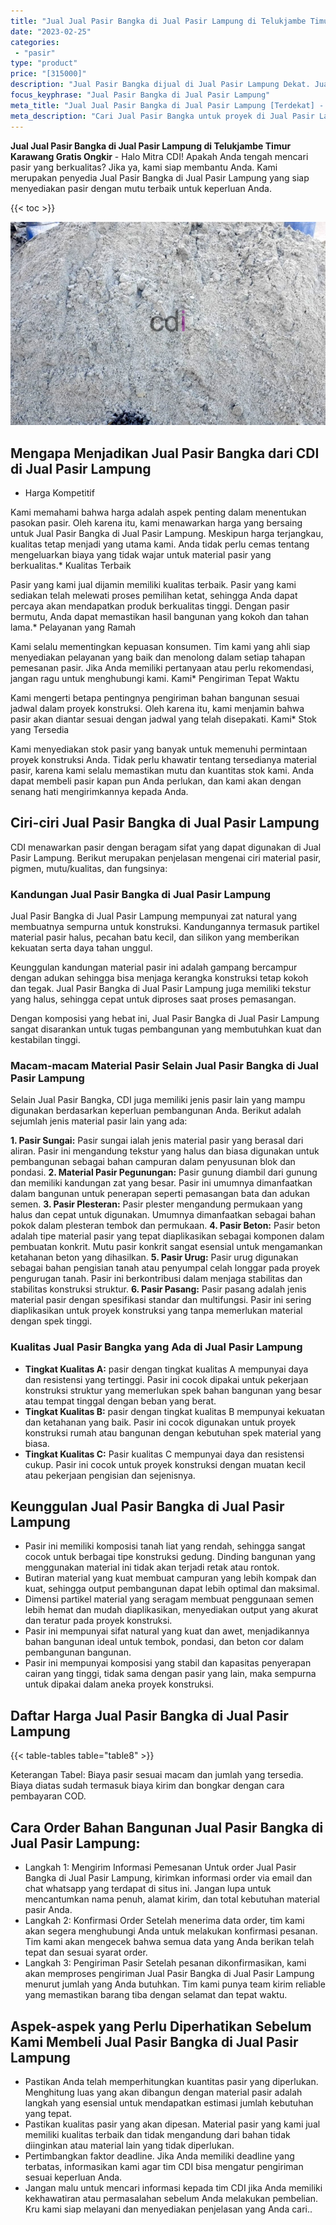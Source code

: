 ```yaml
---
title: "Jual Jual Pasir Bangka di Jual Pasir Lampung di Telukjambe Timur Karawang Gratis Ongkir"
date: "2023-02-25"
categories:
 - "pasir"
type: "product"
price: "[315000]"
description: "Jual Pasir Bangka dijual di Jual Pasir Lampung Dekat. Jual Pasir Bangka ini sering digunakan dalam proyek konstruksi sebagai bahan campuran yang berkualitas dan halus. Hubungi kami untuk informasi lebih lanjut."
focus_keyphrase: "Jual Pasir Bangka di Jual Pasir Lampung"
meta_title: "Jual Jual Pasir Bangka di Jual Pasir Lampung [Terdekat] - CDI"
meta_description: "Cari Jual Pasir Bangka untuk proyek di Jual Pasir Lampung? Kami menawarkan Jual Pasir Bangka berkualitas untuk bahan campuran. Segera dapatkan penawaran terbaik."
---
```


**Jual Jual Pasir Bangka di Jual Pasir Lampung di Telukjambe Timur Karawang Gratis Ongkir** - Halo Mitra CDI! Apakah Anda tengah mencari pasir yang berkualitas? Jika ya, kami siap membantu Anda. Kami merupakan penyedia Jual Pasir Bangka di Jual Pasir Lampung yang siap menyediakan pasir dengan mutu terbaik untuk keperluan Anda.

{{< toc >}}

![Jual Jual Pasir Bangka di Jual Pasir Lampung di Telukjambe Timur Karawang Gratis Ongkir](/images/pasir/pasir-bangunan-03.jpg)

## Mengapa Menjadikan Jual Pasir Bangka dari CDI di Jual Pasir Lampung

*   Harga Kompetitif

Kami memahami bahwa harga adalah aspek penting dalam menentukan pasokan pasir. Oleh karena itu, kami menawarkan harga yang bersaing untuk Jual Pasir Bangka di Jual Pasir Lampung. Meskipun harga terjangkau, kualitas tetap menjadi yang utama kami. Anda tidak perlu cemas tentang mengeluarkan biaya yang tidak wajar untuk material pasir yang berkualitas.*   Kualitas Terbaik

Pasir yang kami jual dijamin memiliki kualitas terbaik. Pasir yang kami sediakan telah melewati proses pemilihan ketat, sehingga Anda dapat percaya akan mendapatkan produk berkualitas tinggi. Dengan pasir bermutu, Anda dapat memastikan hasil bangunan yang kokoh dan tahan lama.*   Pelayanan yang Ramah

Kami selalu mementingkan kepuasan konsumen. Tim kami yang ahli siap menyediakan pelayanan yang baik dan menolong dalam setiap tahapan pemesanan pasir. Jika Anda memiliki pertanyaan atau perlu rekomendasi, jangan ragu untuk menghubungi kami. Kami*   Pengiriman Tepat Waktu

Kami mengerti betapa pentingnya pengiriman bahan bangunan sesuai jadwal dalam proyek konstruksi. Oleh karena itu, kami menjamin bahwa pasir akan diantar sesuai dengan jadwal yang telah disepakati. Kami*   Stok yang Tersedia

Kami menyediakan stok pasir yang banyak untuk memenuhi permintaan proyek konstruksi Anda. Tidak perlu khawatir tentang tersedianya material pasir, karena kami selalu memastikan mutu dan kuantitas stok kami. Anda dapat membeli pasir kapan pun Anda perlukan, dan kami akan dengan senang hati mengirimkannya kepada Anda. 

## Ciri-ciri Jual Pasir Bangka di Jual Pasir Lampung

CDI menawarkan pasir dengan beragam sifat yang dapat digunakan di Jual Pasir Lampung. Berikut merupakan penjelasan mengenai ciri material pasir, pigmen, mutu/kualitas, dan fungsinya:

### Kandungan Jual Pasir Bangka di Jual Pasir Lampung

Jual Pasir Bangka di Jual Pasir Lampung mempunyai zat natural yang membuatnya sempurna untuk konstruksi. Kandungannya termasuk partikel material pasir halus, pecahan batu kecil, dan silikon yang memberikan kekuatan serta daya tahan unggul.

Keunggulan kandungan material pasir ini adalah gampang bercampur dengan adukan sehingga bisa menjaga kerangka konstruksi tetap kokoh dan tegak. Jual Pasir Bangka di Jual Pasir Lampung juga memiliki tekstur yang halus, sehingga cepat untuk diproses saat proses pemasangan.

Dengan komposisi yang hebat ini, Jual Pasir Bangka di Jual Pasir Lampung sangat disarankan untuk tugas pembangunan yang membutuhkan kuat dan kestabilan tinggi.

### Macam-macam Material Pasir Selain Jual Pasir Bangka di Jual Pasir Lampung

Selain Jual Pasir Bangka, CDI juga memiliki jenis pasir lain yang mampu digunakan berdasarkan keperluan pembangunan Anda. Berikut adalah sejumlah jenis material pasir lain yang ada:

**1\. Pasir Sungai:** Pasir sungai ialah jenis material pasir yang berasal dari aliran. Pasir ini mengandung tekstur yang halus dan biasa digunakan untuk pembangunan sebagai bahan campuran dalam penyusunan blok dan pondasi.
**2\. Material Pasir Pegunungan:** Pasir gunung diambil dari gunung dan memiliki kandungan zat yang besar. Pasir ini umumnya dimanfaatkan dalam bangunan untuk penerapan seperti pemasangan bata dan adukan semen.
**3\. Pasir Plesteran:** Pasir plester mengandung permukaan yang halus dan cepat untuk digunakan. Umumnya dimanfaatkan sebagai bahan pokok dalam plesteran tembok dan permukaan.
**4\. Pasir Beton:** Pasir beton adalah tipe material pasir yang tepat diaplikasikan sebagai komponen dalam pembuatan konkrit. Mutu pasir konkrit sangat esensial untuk mengamankan ketahanan beton yang dihasilkan.
**5\. Pasir Urug:** Pasir urug digunakan sebagai bahan pengisian tanah atau penyumpal celah longgar pada proyek pengurugan tanah. Pasir ini berkontribusi dalam menjaga stabilitas dan stabilitas konstruksi struktur.
**6\. Pasir Pasang:** Pasir pasang adalah jenis material pasir dengan spesifikasi standar dan multifungsi. Pasir ini sering diaplikasikan untuk proyek konstruksi yang tanpa memerlukan material dengan spek tinggi.

### Kualitas Jual Pasir Bangka yang Ada di Jual Pasir Lampung

*   **Tingkat Kualitas A:** pasir dengan tingkat kualitas A mempunyai daya dan resistensi yang tertinggi. Pasir ini cocok dipakai untuk pekerjaan konstruksi struktur yang memerlukan spek bahan bangunan yang besar atau tempat tinggal dengan beban yang berat.
*   **Tingkat Kualitas B:** pasir dengan tingkat kualitas B mempunyai kekuatan dan ketahanan yang baik. Pasir ini cocok digunakan untuk proyek konstruksi rumah atau bangunan dengan kebutuhan spek material yang biasa.
*   **Tingkat Kualitas C:** Pasir kualitas C mempunyai daya dan resistensi cukup. Pasir ini cocok untuk proyek konstruksi dengan muatan kecil atau pekerjaan pengisian dan sejenisnya.

## Keunggulan Jual Pasir Bangka di Jual Pasir Lampung

*   Pasir ini memiliki komposisi tanah liat yang rendah, sehingga sangat cocok untuk berbagai tipe konstruksi gedung. Dinding bangunan yang menggunakan material ini tidak akan terjadi retak atau rontok.
*   Butiran material yang kuat membuat campuran yang lebih kompak dan kuat, sehingga output pembangunan dapat lebih optimal dan maksimal.
*   Dimensi partikel material yang seragam membuat penggunaan semen lebih hemat dan mudah diaplikasikan, menyediakan output yang akurat dan teratur pada proyek konstruksi.
*   Pasir ini mempunyai sifat natural yang kuat dan awet, menjadikannya bahan bangunan ideal untuk tembok, pondasi, dan beton cor dalam pembangunan bangunan.
*   Pasir ini mempunyai komposisi yang stabil dan kapasitas penyerapan cairan yang tinggi, tidak sama dengan pasir yang lain, maka sempurna untuk dipakai dalam aneka proyek konstruksi.

## Daftar Harga Jual Pasir Bangka di Jual Pasir Lampung

{{< table-tables table="table8" >}}

Keterangan Tabel: Biaya pasir sesuai macam dan jumlah yang tersedia. Biaya diatas sudah termasuk biaya kirim dan bongkar dengan cara pembayaran COD.

## Cara Order Bahan Bangunan Jual Pasir Bangka di Jual Pasir Lampung:

*   Langkah 1: Mengirim Informasi Pemesanan
Untuk order Jual Pasir Bangka di Jual Pasir Lampung, kirimkan informasi order via email dan chat whatsapp yang terdapat di situs ini. Jangan lupa untuk mencantumkan nama penuh, alamat kirim, dan total kebutuhan material pasir Anda.
*   Langkah 2: Konfirmasi Order
Setelah menerima data order, tim kami akan segera menghubungi Anda untuk melakukan konfirmasi pesanan. Tim kami akan mengecek bahwa semua data yang Anda berikan telah tepat dan sesuai syarat order.
*   Langkah 3: Pengiriman Pasir
Setelah pesanan dikonfirmasikan, kami akan memproses pengiriman Jual Pasir Bangka di Jual Pasir Lampung menurut jumlah yang Anda butuhkan. Tim kami punya team kirim reliable yang memastikan barang tiba dengan selamat dan tepat waktu.

## Aspek-aspek yang Perlu Diperhatikan Sebelum Kami Membeli Jual Pasir Bangka di Jual Pasir Lampung

*   Pastikan Anda telah memperhitungkan kuantitas pasir yang diperlukan. Menghitung luas yang akan dibangun dengan material pasir adalah langkah yang esensial untuk mendapatkan estimasi jumlah kebutuhan yang tepat.
*   Pastikan kualitas pasir yang akan dipesan. Material pasir yang kami jual memiliki kualitas terbaik dan tidak mengandung dari bahan tidak diinginkan atau material lain yang tidak diperlukan.
*   Pertimbangkan faktor deadline. Jika Anda memiliki deadline yang terbatas, informasikan kami agar tim CDI bisa mengatur pengiriman sesuai keperluan Anda.
*   Jangan malu untuk mencari informasi kepada tim CDI jika Anda memiliki kekhawatiran atau permasalahan sebelum Anda melakukan pembelian. Kru kami siap melayani dan menyediakan penjelasan yang Anda cari..